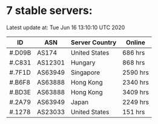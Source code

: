 # 7 stable servers:

Latest update at: Tue Jun 16 13:10:10 UTC 2020

| ID | ASN | Server Country | Online |
| -- | --- | -------------- | ------ |
| #.D09B | AS174 | United States | 686 hrs |
| #.C831 | AS12301 | Hungary | 868 hrs |
| #.7F1D | AS63949 | Singapore | 2590 hrs |
| #.B6F8 | AS63888 | Hong Kong | 2340 hrs |
| #.BD3E | AS63888 | Hong Kong | 3409 hrs |
| #.2A79 | AS63949 | Japan | 2249 hrs |
| #.1278 | AS23033 | United States | 151 hrs |

